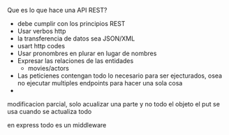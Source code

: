Que es lo que hace una API REST?

- debe cumplir con los principios REST
- Usar verbos http
- la transferencia de datos sea JSON/XML
- usart http codes
- Usar pronombres en plurar en lugar de nombres
- Expresar las relaciones de las entidades
  - movies/actors
- Las peticienes contengan todo lo necesario para ser ejecturados, osea no ejecutar multiples endpoints para hacer una sola cosa
- 

modificacion parcial, solo acualizar una parte y no todo el objeto
el put se usa cuando se actualiza todo

en express todo es un middleware